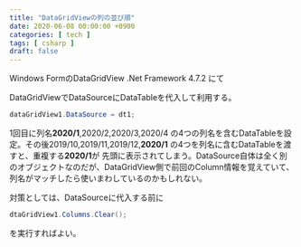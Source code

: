 ```yaml
---
title: "DataGridViewの列の並び順"
date: 2020-06-08 00:00:00 +0900
categories: [ tech ]
tags: [ csharp ]
draft: false
---
```


Windows FormのDataGridView
.Net Framework 4.7.2 にて

DataGridViewでDataSourceにDataTableを代入して利用する。

```cs
dataGridView1.DataSource = dt1;
```

1回目に列名**2020/1**,2020/2,2020/3,2020/4 の4つの列名を含むDataTableを設定。その後2019/10,2019/11,2019/12,**2020/1** の4つを列名に含むDataTableを渡すと、重複する**2020/1**が 先頭に表示されてしまう。DataSource自体は全く別のオブジェクトなのだが、DataGridView側で前回のColumn情報を覚えていて、列名がマッチしたら使いまわしているのかもしれない。

対策としては、DataSourceに代入する前に
```cs
dtaGridView1.Columns.Clear();
```
を実行すればよい。
